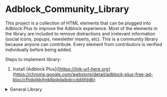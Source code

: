 # Adblock_Community_Library
This project is a collection of HTML elements that can be plugged into Adblock Plus to improve the Adblock experience. Most of the elements in the library are included to remove distractions and irrelevant information (social icons, popups, newsletter inserts, etc). This is a community library because anyone can contribute. Every element from contributors is verified individually before being added.

Steps to implement library:
1. Install [Adblock Plus]([https://link-url-here.org](https://chrome.google.com/webstore/detail/adblock-plus-free-ad-bloc/cfhdojbkjhnklbpkdaibdccddilifddb)


<details>
  <summary>General Library</summary>
  1. A numbered
  2. list
</details>
